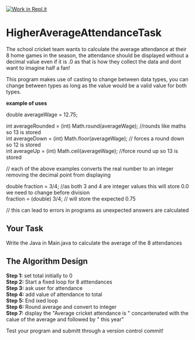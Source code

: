 [![Work in Repl.it](https://classroom.github.com/assets/work-in-replit-14baed9a392b3a25080506f3b7b6d57f295ec2978f6f33ec97e36a161684cbe9.svg)](https://classroom.github.com/online_ide?assignment_repo_id=3930094&assignment_repo_type=AssignmentRepo)
# HigherAverageAttendanceTask

The school cricket team wants to calculate the average attendance at their 8 home games in the season, the attendance should be displayed without a decimal value even if it is .0 as that is how they collect the data and dont want to imagine half a fan!

This program makes use of casting to change between data types, you can change between types as long as the value would be a valid value for both types. 

**example of uses**

double averageWage = 12.75;

int averageRounded = (int) Math.round(averageWage); //rounds like maths so 13 is stored\
int averageDown = (int) Math.floor(averageWage); // forces a round down so 12 is stored\
int averageUp = (int) Math.ceil(averageWage); //force round up so 13 is stored

// each of the above examples converts the real number to an integer removing the decimal point from displaying

double fraction = 3/4; //as both 3 and 4 are integer values this will store 0.0 we need to change before division\
fraction = (double) 3/4; // will store the expected 0.75  

// this can lead to errors in programs as unexpected answers are calculated

## Your Task

Write the Java in Main.java to calculate the average of the 8 attendances

## The Algorithm Design

**Step 1:** set total initially to 0\
**Step 2:**	Start a fixed loop for 8 atttendances\
**Step 3:**	  ask user for attendance\
**Step 4:**	  add value of attendance to total\
**Step 5:**	End ixed loop\
**Step 6:**	Round average and convert to integer\
**Step 7:** display the "Average cricket attendance is " concantenated with the calue of the average and followed by " this year"

Test your program and submitt through a version control commit!

